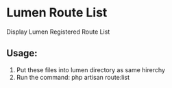 # Lumen Route List
Display Lumen Registered Route List

## Usage:

  1. Put these files into lumen directory as same hirerchy 
  2. Run the command: php artisan route:list
